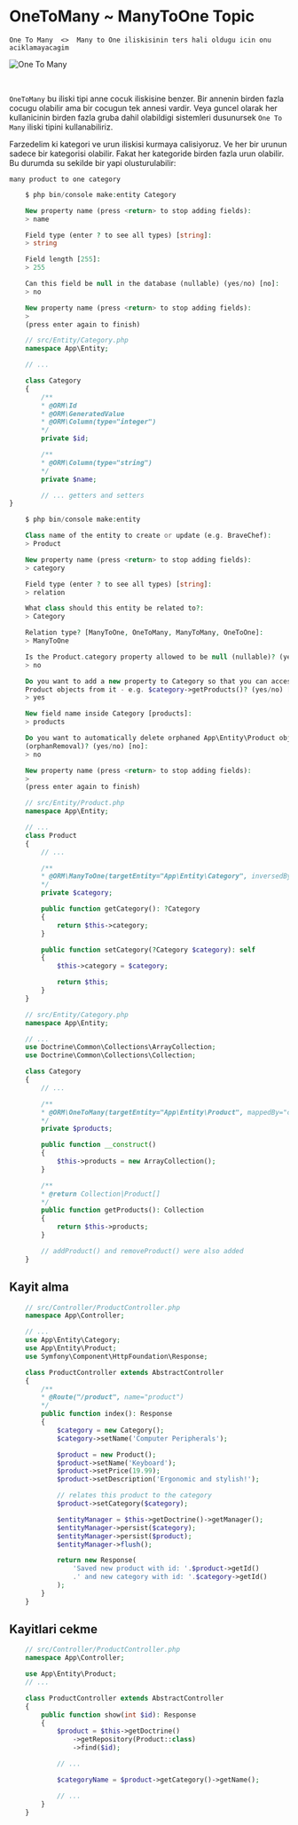 # OneToMany ~ ManyToOne Topic

`One To Many  <>  Many to One iliskisinin ters hali oldugu icin onu aciklamayacagim`

![One To Many](https://www.teach-ict.com/as_a2_ict_new/ocr/AS_G061/315_database_concepts/attributes_entities/miniweb/images/one2many.jpg)

<br>

`OneToMany`  bu iliski tipi anne cocuk iliskisine benzer. Bir annenin birden fazla cocugu olabilir ama bir cocugun tek annesi vardir. Veya guncel olarak her kullanicinin birden fazla gruba dahil olabildigi sistemleri dusunursek `One To Many` iliski tipini kullanabiliriz.

Farzedelim ki kategori ve urun iliskisi kurmaya calisiyoruz. Ve her bir urunun sadece bir kategorisi olabilir. Fakat her kategoride birden fazla urun olabilir. Bu durumda su sekilde bir yapi olusturulabilir: 


`many product to one category `


```php
    $ php bin/console make:entity Category

    New property name (press <return> to stop adding fields):
    > name

    Field type (enter ? to see all types) [string]:
    > string

    Field length [255]:
    > 255

    Can this field be null in the database (nullable) (yes/no) [no]:
    > no

    New property name (press <return> to stop adding fields):
    >
    (press enter again to finish)

```

```php
    // src/Entity/Category.php
    namespace App\Entity;

    // ...

    class Category
    {
        /**
        * @ORM\Id
        * @ORM\GeneratedValue
        * @ORM\Column(type="integer")
        */
        private $id;

        /**
        * @ORM\Column(type="string")
        */
        private $name;

        // ... getters and setters
}
```

```php
    $ php bin/console make:entity

    Class name of the entity to create or update (e.g. BraveChef):
    > Product

    New property name (press <return> to stop adding fields):
    > category

    Field type (enter ? to see all types) [string]:
    > relation

    What class should this entity be related to?:
    > Category

    Relation type? [ManyToOne, OneToMany, ManyToMany, OneToOne]:
    > ManyToOne

    Is the Product.category property allowed to be null (nullable)? (yes/no) [yes]:
    > no

    Do you want to add a new property to Category so that you can access/update
    Product objects from it - e.g. $category->getProducts()? (yes/no) [yes]:
    > yes

    New field name inside Category [products]:
    > products

    Do you want to automatically delete orphaned App\Entity\Product objects
    (orphanRemoval)? (yes/no) [no]:
    > no

    New property name (press <return> to stop adding fields):
    >
    (press enter again to finish)

```

```php
    // src/Entity/Product.php
    namespace App\Entity;

    // ...
    class Product
    {
        // ...

        /**
        * @ORM\ManyToOne(targetEntity="App\Entity\Category", inversedBy="products")
        */
        private $category;

        public function getCategory(): ?Category
        {
            return $this->category;
        }

        public function setCategory(?Category $category): self
        {
            $this->category = $category;

            return $this;
        }
    }
```

```php
    // src/Entity/Category.php
    namespace App\Entity;

    // ...
    use Doctrine\Common\Collections\ArrayCollection;
    use Doctrine\Common\Collections\Collection;

    class Category
    {
        // ...

        /**
        * @ORM\OneToMany(targetEntity="App\Entity\Product", mappedBy="category")
        */
        private $products;

        public function __construct()
        {
            $this->products = new ArrayCollection();
        }

        /**
        * @return Collection|Product[]
        */
        public function getProducts(): Collection
        {
            return $this->products;
        }

        // addProduct() and removeProduct() were also added
    }
```

## Kayit alma 

```php
    // src/Controller/ProductController.php
    namespace App\Controller;

    // ...
    use App\Entity\Category;
    use App\Entity\Product;
    use Symfony\Component\HttpFoundation\Response;

    class ProductController extends AbstractController
    {
        /**
        * @Route("/product", name="product")
        */
        public function index(): Response
        {
            $category = new Category();
            $category->setName('Computer Peripherals');

            $product = new Product();
            $product->setName('Keyboard');
            $product->setPrice(19.99);
            $product->setDescription('Ergonomic and stylish!');

            // relates this product to the category
            $product->setCategory($category);

            $entityManager = $this->getDoctrine()->getManager();
            $entityManager->persist($category);
            $entityManager->persist($product);
            $entityManager->flush();

            return new Response(
                'Saved new product with id: '.$product->getId()
                .' and new category with id: '.$category->getId()
            );
        }
    }
```

## Kayitlari cekme 

```php
    // src/Controller/ProductController.php
    namespace App\Controller;

    use App\Entity\Product;
    // ...

    class ProductController extends AbstractController
    {
        public function show(int $id): Response
        {
            $product = $this->getDoctrine()
                ->getRepository(Product::class)
                ->find($id);

            // ...

            $categoryName = $product->getCategory()->getName();

            // ...
        }
    }
```

